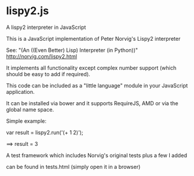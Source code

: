 # lispy2.js

A lispy2 interpreter in JavaScript

This is a JavaScript implementation of Peter Norvig's Lispy2 interpreter

See: "(An ((Even Better) Lisp) Interpreter (in Python))" http://norvig.com/lispy2.html

It implements all functionality except complex number support (which should be easy to add if required).

This code can be included as a "little language" module in your JavaScript application. 

It can be installed via bower and it supports RequireJS, AMD or via the global name space.

Simple example:

var result = lispy2.run('(+ 1 2)');

==> result = 3

A test framework which includes Norvig's original tests plus a few I added 

can be found in tests.html (simply open it in a browser)